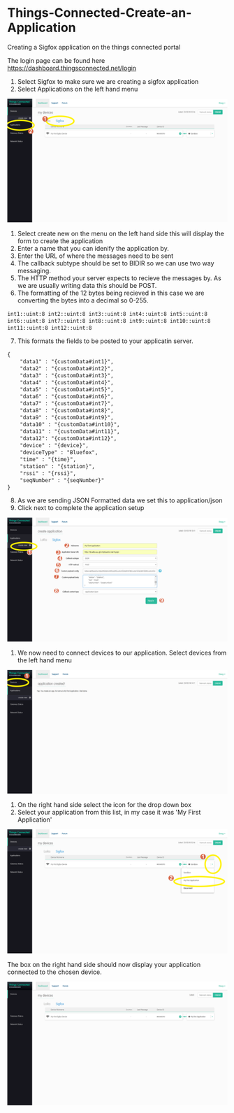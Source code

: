 # Things-Connected-Create-an-Application
Creating a Sigfox application on the things connected portal

The login page can be found here https://dashboard.thingsconnected.net/login

1. Select Sigfox to make sure we are creating a sigfox application
2. Select Applications on the left hand menu

![Screenshot](screenshots/tca001.png)


1. Select create new on the menu on the left hand side this will display the form to create the application
2. Enter a name that you can idenify the application by.
3. Enter the URL of where the messages need to be sent
4. The callback subtype should be set to BIDIR so we can use two way messaging.
5. The HTTP method your server expects to recieve the messages by. As we are usually writing data this should be POST.
6. The formatting of the 12 bytes being recieved in this case we are converting the bytes into a decimal so 0-255.
```
int1::uint:8 int2::uint:8 int3::uint:8 int4::uint:8 int5::uint:8 int6::uint:8 int7::uint:8 int8::uint:8 int9::uint:8 int10::uint:8 int11::uint:8 int12::uint:8	
```
7. This formats the fields to be posted to your applicatin server.
```
{ 					
	"data1" : "{customData#int1}", 
	"data2" : "{customData#int2}", 
	"data3" : "{customData#int3}", 
	"data4" : "{customData#int4}", 
	"data5" : "{customData#int5}", 
	"data6" : "{customData#int6}", 
	"data7" : "{customData#int7}", 
	"data8" : "{customData#int8}", 
	"data9" : "{customData#int9}", 
	"data10" : "{customData#int10}", 
	"data11" : "{customData#int11}", 
	"data12": "{customData#int12}", 
	"device" : "{device}", 
	"deviceType" : "Bluefox", 
	"time" : "{time}", 
	"station" : "{station}", 
	"rssi" : "{rssi}", 
	"seqNumber" : "{seqNumber}" 
}
```

8. As we are sending JSON Formatted data we set this to application/json
9. Click next to complete the application setup

![Screenshot](screenshots/tca002.png)


1. We now need to connect devices to our application. Select devices from the left hand menu

![Screenshot](screenshots/tca006.png)

1. On the right hand side select the icon for the drop down box
2. Select your application from this list, in my case it was 'My First Application'


![Screenshot](screenshots/tca004.png)

The box on the right hand side should now display your application connected to the chosen device.

![Screenshot](screenshots/tca005.png)
